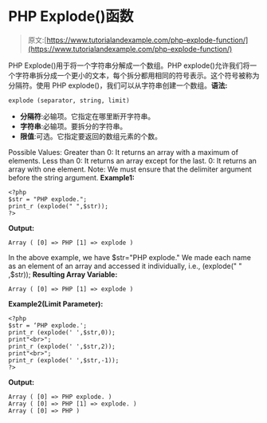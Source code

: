 # PHP Explode()函数

> 原文:[https://www.tutorialandexample.com/php-explode-function/](https://www.tutorialandexample.com/php-explode-function/)

PHP Explode()用于将一个字符串分解成一个数组。PHP explode()允许我们将一个字符串拆分成一个更小的文本，每个拆分都用相同的符号表示。这个符号被称为分隔符。使用 PHP explode()，我们可以从字符串创建一个数组。**语法:**

```
explode (separator, string, limit)
```

*   **分隔符**:必输项。它指定在哪里断开字符串。
*   **字符串**:必输项。要拆分的字符串。
*   **限值**:可选。它指定要返回的数组元素的个数。

Possible Values: Greater than 0: It returns an array with a maximum of elements. Less than 0: It returns an array except for the last. 0: It returns an array with one element. Note: We must ensure that the delimiter argument before the string argument. **Example1:**

```
<?php
$str = "PHP explode.";
print_r (explode(" ",$str));
?>
```

**Output:**

```
Array ( [0] => PHP [1] => explode )
```

In the above example, we have $str="PHP explode." We made each name as an element of an array and accessed it individually, i.e., (explode(" " ,$str)); **Resulting Array Variable:**

```
Array ( [0] => PHP [1] => explode )
```

**Example2(Limit Parameter):**

```
<?php
$str = ‘PHP explode.';
print_r (explode(' ',$str,0));
print"<br>";
print_r (explode(' ',$str,2));
print"<br>";
print_r (explode(' ',$str,-1));
?>
```

**Output:**

```
Array ( [0] => PHP explode. ) 
Array ( [0] => PHP [1] => explode. ) 
Array ( [0] => PHP )
```